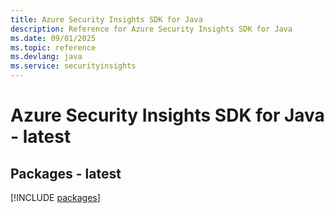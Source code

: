```yaml
---
title: Azure Security Insights SDK for Java
description: Reference for Azure Security Insights SDK for Java
ms.date: 09/01/2025
ms.topic: reference
ms.devlang: java
ms.service: securityinsights
---
```

# Azure Security Insights SDK for Java - latest
## Packages - latest
[!INCLUDE [packages](security-insights-index.md)]